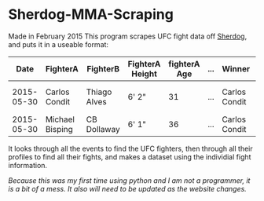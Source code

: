 # Sherdog-MMA-Scraping

Made in February 2015
This program scrapes UFC fight data off [Sherdog](http://www.sherdog.com/), and puts it in a useable format:

|Date|FighterA|FighterB|FighterA Height|fighterA Age|...|Winner|Method| 
|----------|----------------|-------------|-----|----|------|------------|------------------------|
|2015-05-30|Carlos Condit|Thiago Alves |6' 2"| 31 |...|Carlos Condit| TKO - Doctor's Stoppage|
|2015-05-30|Michael Bisping|CB Dollaway |6' 1"| 36 |...|Carlos Condit|Decision - Unanimous|

It looks through all the events to find the UFC fighters, then through all their profiles to find all their fights, and makes a dataset using the individial fight information.

*Because this was my first time using python and I am not a programmer, it is a bit of a mess. It also will need to be updated as the website changes.*



